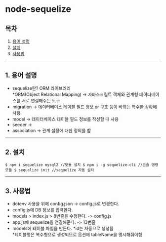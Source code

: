 # node-sequelize

## 목차

1. [용어 설명](#1.-용어-설명)
2. [설치](#2.-설치)
3. [사용법](#3.-사용법)

___

## 1. 용어 설명
* sequelize란? ORM 라이브러리 <br>
  *ORM(Object Relational Mapping) -> 자바스크립트 객체와 관계형 데이터베이스를 서로 연결해주는 도구
* migration -> 데이터베이스 테이블 필드 정보 or 구조 등이 바뀌는 특수한 상황에 사용
* model -> 데이터베이스 테이블 필드 정보를 작성할 때 사용
* seeder ->  
* association -> 관계 설정에 대한 정의를 함
    
___

## 2. 설치
` $ npm i sequelize mysql2 //모듈 설치
 $ npm i -g sequelize-cli //콘솔 명령 모듈
 $ sequelize init //sequelize 자동 설치 `

___

## 3. 사용법
* dotenv 사용을 위해 config.json -> config.js로 변경한다.
* config.js에 DB 정보를 입력한다.
* models > index.js > 8번줄을 수정한다. -> config.js
* app.js에 sequelize을 연결해준다. -> 13번줄
* models에 테이블 파일을 만든다.
  *id는 자동으로 생성됨 <br>
  *테이블명은 복수형으로 생성되므로 옵션에 tableName을 명시해줘야함 <br>

